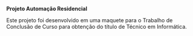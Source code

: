**Projeto Automação Residencial**

Este projeto foi desenvolvido em uma maquete para o Trabalho de Conclusão de Curso para obtenção do título de Técnico em Informática.

